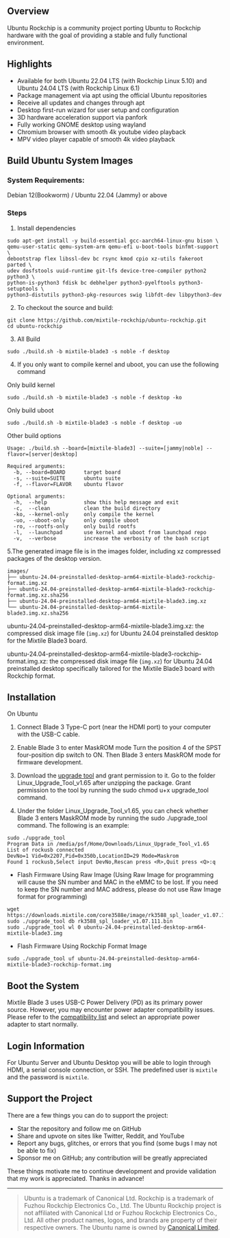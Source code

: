 ## Overview

Ubuntu Rockchip is a community project porting Ubuntu to Rockchip hardware with the goal of providing a stable and fully functional environment.

## Highlights

* Available for both Ubuntu 22.04 LTS (with Rockchip Linux 5.10) and Ubuntu 24.04 LTS (with Rockchip Linux 6.1)
* Package management via apt using the official Ubuntu repositories
* Receive all updates and changes through apt
* Desktop first-run wizard for user setup and configuration
* 3D hardware acceleration support via panfork
* Fully working GNOME desktop using wayland
* Chromium browser with smooth 4k youtube video playback
* MPV video player capable of smooth 4k video playback


## Build Ubuntu System Images

### System Requirements:

Debian 12(Bookworm) / Ubuntu 22.04 (Jammy) or above

### Steps

1. Install dependencies

```
sudo apt-get install -y build-essential gcc-aarch64-linux-gnu bison \
qemu-user-static qemu-system-arm qemu-efi u-boot-tools binfmt-support \
debootstrap flex libssl-dev bc rsync kmod cpio xz-utils fakeroot parted \
udev dosfstools uuid-runtime git-lfs device-tree-compiler python2 python3 \
python-is-python3 fdisk bc debhelper python3-pyelftools python3-setuptools \
python3-distutils python3-pkg-resources swig libfdt-dev libpython3-dev
```

2. To checkout the source and build:

```
git clone https://github.com/mixtile-rockchip/ubuntu-rockchip.git
cd ubuntu-rockchip
```

3. All Build

```
sudo ./build.sh -b mixtile-blade3 -s noble -f desktop
```

4. If you only want to compile kernel and uboot, you can use the following command

Only build kernel

```
sudo ./build.sh -b mixtile-blade3 -s noble -f desktop -ko
```

Only build uboot

```
sudo ./build.sh -b mixtile-blade3 -s noble -f desktop -uo
```

Other build options

```
Usage: ./build.sh --board=[mixtile-blade3] --suite=[jammy|noble] --flavor=[server|desktop]

Required arguments:
  -b, --board=BOARD      target board
  -s, --suite=SUITE      ubuntu suite
  -f, --flavor=FLAVOR    ubuntu flavor

Optional arguments:
  -h,  --help            show this help message and exit
  -c,  --clean           clean the build directory
  -ko, --kernel-only     only compile the kernel
  -uo, --uboot-only      only compile uboot
  -ro, --rootfs-only     only build rootfs
  -l,  --launchpad       use kernel and uboot from launchpad repo
  -v,  --verbose         increase the verbosity of the bash script
```

5.The generated image file is in the images folder, including xz compressed packages of the desktop version.

```shell
images/
├── ubuntu-24.04-preinstalled-desktop-arm64-mixtile-blade3-rockchip-format.img.xz
├── ubuntu-24.04-preinstalled-desktop-arm64-mixtile-blade3-rockchip-format.img.xz.sha256
├── ubuntu-24.04-preinstalled-desktop-arm64-mixtile-blade3.img.xz
└── ubuntu-24.04-preinstalled-desktop-arm64-mixtile-blade3.img.xz.sha256
```

ubuntu-24.04-preinstalled-desktop-arm64-mixtile-blade3.img.xz: the compressed disk image file (`img.xz`) for Ubuntu 24.04 preinstalled desktop for the Mixtile Blade3 board.

ubuntu-24.04-preinstalled-desktop-arm64-mixtile-blade3-rockchip-format.img.xz: the compressed disk image file (`img.xz`) for Ubuntu 24.04 preinstalled desktop specifically tailored for the Mixtile Blade3 board with Rockchip format.

## Installation

On Ubuntu

1. Connect Blade 3 Type-C port (near the HDMI port) to your computer with the USB-C cable.

2. Enable Blade 3 to enter MaskROM mode
Turn the position 4 of the SPST four-position dip switch to ON. Then Blade 3 enters MaskROM mode for firmware development.

3. Download the [upgrade tool](https://downloads.mixtile.com/edge2/Linux_Upgrade_Tool.zip) and grant permission to it. Go to the folder Linux_Upgrade_Tool_v1.65 after unzipping the package. Grant permission to the tool by running the sudo chmod u+x upgrade_tool command.

4. Under the folder Linux_Upgrade_Tool_v1.65, you can check whether Blade 3 enters MaskROM mode by running the sudo ./upgrade_tool command. The following is an example:
 ```shell
sudo ./upgrade_tool
Program Data in /media/psf/Home/Downloads/Linux_Upgrade_Tool_v1.65
List of rockusb connected
DevNo=1	Vid=0x2207,Pid=0x350b,LocationID=29	Mode=Maskrom
Found 1 rockusb,Select input DevNo,Rescan press <R>,Quit press <Q>:q
 ```

* Flash Firmware Using Raw Image (Using Raw Image for programming will cause the SN number and MAC in the eMMC to be lost. If you need to keep the SN number and MAC address, please do not use Raw Image format for programming)
```shell
wget https://downloads.mixtile.com/core3588e/image/rk3588_spl_loader_v1.07.111.bin
sudo ./upgrade_tool db rk3588_spl_loader_v1.07.111.bin
sudo ./upgrade_tool wl 0 ubuntu-24.04-preinstalled-desktop-arm64-mixtile-blade3.img
```


* Flash Firmware Using Rockchip Format Image
```shell
sudo ./upgrade_tool uf ubuntu-24.04-preinstalled-desktop-arm64-mixtile-blade3-rockchip-format.img
```



## Boot the System

Mixtile Blade 3 uses USB-C Power Delivery (PD) as its primary power source. However, you may encounter power adapter compatibility issues. Please refer to the [compatibility list](https://www.mixtile.com/docs/compatibility-of-power-supply/) and select an appropriate power adapter to start normally.

## Login Information

For Ubuntu Server and Ubuntu Desktop you will be able to login through HDMI, a serial console connection, or SSH. The predefined user is `mixtile` and the password is `mixtile`.

## Support the Project

There are a few things you can do to support the project:

* Star the repository and follow me on GitHub
* Share and upvote on sites like Twitter, Reddit, and YouTube
* Report any bugs, glitches, or errors that you find (some bugs I may not be able to fix)
* Sponsor me on GitHub; any contribution will be greatly appreciated

These things motivate me to continue development and provide validation that my work is appreciated. Thanks in advance!

---
> Ubuntu is a trademark of Canonical Ltd. Rockchip is a trademark of Fuzhou Rockchip Electronics Co., Ltd. The Ubuntu Rockchip project is not affiliated with Canonical Ltd or Fuzhou Rockchip Electronics Co., Ltd. All other product names, logos, and brands are property of their respective owners. The Ubuntu name is owned by [Canonical Limited](https://ubuntu.com/).
